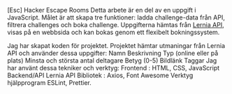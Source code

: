 [Esc] Hacker Escape Rooms
Detta arbete är en del av en uppgift i JavaScript. Målet är att skapa tre funktioner: ladda challenge-data från API, filtrera challenges och boka challenge.
Uppgifterna hämtas från [Lernia API](https://lernia-sjj-assignments.vercel.app/api/challenges), visas på en webbsida och kan bokas genom ett flexibelt bokningssystem.
 
 Jag har skapat koden för projektet. Projektet hämtar utmaningar från Lernia API och använder dessa uppgifter: Namn Beskrivning Typ (online eller på plats) Minsta och största antal deltagare Betyg (0-5) Bildlänk Taggar
 Jag har använt dessa tekniker och verktyg: Frontend : HTML, CSS, JavaScript Backend/API   Lernia API Bibliotek : Axios, Font Awesome Verktyg hjälpprogram ESLint, Prettier.
 